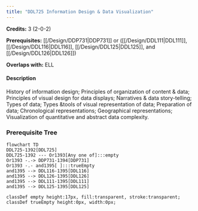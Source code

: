 ```yaml
---
title: "DDL725 Information Design & Data Visualization"
---
```

**Credits:** 3 (2-0-2)

**Prerequisites:** [[/Design/DDP731|DDP731]] or ([[/Design/DDL111|DDL111]], [[/Design/DDL116|DDL116]], [[/Design/DDL125|DDL125]], and [[/Design/DDL126|DDL126]])

**Overlaps with:** ELL

#### Description
History of information design; Principles of organization of content & data; Principles of visual design for data displays; Narratives & data story-telling; Types of data; Types &tools of visual representation of data; Preparation of data; Chronological representations; Geographical representations; Visualization of quantitative and abstract data complexity.

### Prerequisite Tree

```mermaid
flowchart TD
DDL725-1392[DDL725]
DDL725-1392 --- Or1393[Any one of]:::empty
Or1393 -.-> DDP731-1394[DDP731]
Or1393 -.- and1395[ ]:::trueEmpty
and1395 --> DDL116-1395[DDL116]
and1395 --> DDL126-1395[DDL126]
and1395 --> DDL111-1395[DDL111]
and1395 --> DDL125-1395[DDL125]

classDef empty height:17px, fill:transparent, stroke:transparent;
classDef trueEmpty height:0px, width:0px;
```
